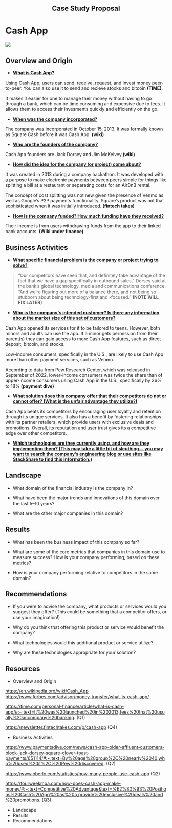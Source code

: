 ## <center>Case Study Proposal</center>
# **Cash App**
![ ](https://img.money.com/2021/12/News-Cash-App-Crypto-Gifts.gif) 

## Overview and Origin
* **<ins>What is Cash App?</ins>**

Using [Cash App](https://cash.app/), users can send, receive, request, and invest money peer-to-peer. You can also use it to send and recieve stocks and bitcoin **(TIME)**. 

It makes it easier for one to manage their money without having to go through a bank, which can be time consuming and expensive due to fees. It allows them to access their invesments quickly and efficiently on the go. 

* **<ins>When was the company incorporated?</ins>**
  
The company was incorporated in October 15, 2013. It was formally known as Square Cash before it was Cash App. **(wiki)**

* **<ins>Who are the founders of the company?</ins>**

Cash App founders are Jack Dorsey and Jim McKelvey.**(wiki)**

* **<ins>How did the idea for the company (or project) come about?</ins>**

 It was created in 2013 during a company hackathon. It was developed with a purpose to make electronic payments between peers simple for things like splitting a bill at a restaurant or separating costs for an AirBnB rental.

The concept of cost splitting was not new given the presence of Venmo as well as Google’s P2P payments functionality. Square’s product was not that sophisticated when it was initially introduced. **(fintech takes)**

* **<ins>How is the company funded? How much funding have they received?</ins>**

 Their income is from users withdrawing funds from the app to their linked bank accounts. **(Wiki under finance)**

## Business Activities

* **<ins>What specific financial problem is the company or project trying to solve?</ins>**

> “Our competitors have seen that, and definitely take advantage of the fact that we have a gap specifically in outbound sales,” Dorsey said at the bank’s global technology, media and communications conference. “And we’re figuring out more of a balance there, and not being so stubborn about being technology-first and -focused.” **(NOTE WILL FIX LATER)**

* **<ins>Who is the company's intended customer?  Is there any information about the market size of this set of customers?</ins>**
 
 Cash App opened its services for it to be tailored to teens. However, both minors and adults can use the app. If a minor gets permission from their parent(s) they can gain access to more Cash App features, such as direct deposit, bitcoin, and stocks. 
 
 Low-income consumers, specifically in the U.S., are likely to use Cash App more than other payment services, such as Venmo. 

According to data from Pew Research Center, which was released in September of 2022, lower-income consumers was twice the share than of upper-income consumers using Cash App in the U.S., specifically by 36% to 18% **(payment dive)**


* **<ins>What solution does this company offer that their competitors do not or cannot offer? (What is the unfair advantage they utilize?)</ins>**

Cash App beats its competitors by encouraging user loyalty and retention through its unique services. It also has a benefit by fostering relationships with its partner retailers, which provide users with exclusive deals and promotions. Overall, its reputation and user trust gives its a competitive edge over other competitors.


* **<ins>Which technologies are they currently using, and how are they implementing them? (This may take a little bit of sleuthing–– you may want to search the company’s engineering blog or use sites like StackShare to find this information.)</ins>**



## Landscape

* What domain of the financial industry is the company in?

* What have been the major trends and innovations of this domain over the last 5–10 years?

* What are the other major companies in this domain?


## Results

* What has been the business impact of this company so far?

* What are some of the core metrics that companies in this domain use to measure success? How is your company performing, based on these metrics?

* How is your company performing relative to competitors in the same domain?


## Recommendations

* If you were to advise the company, what products or services would you suggest they offer? (This could be something that a competitor offers, or use your imagination!)
  
* Why do you think that offering this product or service would benefit the company?

* What technologies would this additional product or service utilize?

* Why are these technologies appropriate for your solution?

## Resources
* Overview and Origin

https://en.wikipedia.org/wiki/Cash_App
https://www.forbes.com/advisor/money-transfer/what-is-cash-app/

https://time.com/personal-finance/article/what-is-cash-app/#:~:text=It%20was%20launched%20in%202013,fees%20that%20usually%20accompany%20banking. (Q1)

https://newsletter.fintechtakes.com/p/cash-app (Q4)



* Business Activities

https://www.paymentsdive.com/news/cash-app-older-affluent-customers-block-jack-dorsey-square-clover-toast-payments/651114/#:~:text=By%20age%20group%2C%20nearly%2040,who%20used%20it%2C%20Pew%20discovered. (Q2)

https://www.oberlo.com/statistics/how-many-people-use-cash-app (Q2)

https://fourweekmba.com/how-does-cash-app-make-money/#:~:text=Competitive%20Advantage&text=%E2%80%93%20Positions%20Cash%20App%20as%20a,provide%20exclusive%20deals%20and%20promotions. (Q3)
* Landscape
* Results
* Recommendations
